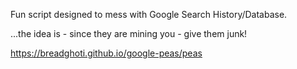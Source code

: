 Fun script designed to mess with Google Search History/Database.

...the idea is - since they are mining you - give them junk!


https://breadghoti.github.io/google-peas/peas
